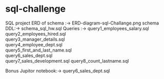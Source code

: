 # sql-challenge
SQL project
ERD of schema :-> ERD-diagram-sql-Challange.png
schema DDL:-> schema_sql_hw.sql
Queries :->
query1_employees_salary.sql	
query2_employees_hired.sql	
query3_manager_details.sql	
query4_employee_dept.sql	
query5_first_and_last_name.sql	
query6_sales_dept.sql	
query7_sales_development.sql
query8_count_lastname.sql

Bonus Jupitor notebook:->
query6_sales_dept.sql	

